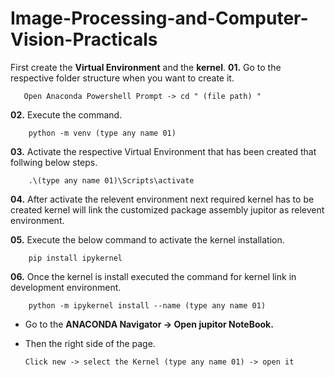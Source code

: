 
# Image-Processing-and-Computer-Vision-Practicals

First create the **Virtual Environment** and the **kernel**.
**01.** Go to the respective folder structure when you want to create it.

       Open Anaconda Powershell Prompt -> cd " (file path) "
**02.** Execute the command.

        python -m venv (type any name 01)
**03.** Activate the respective Virtual Environment that has been created that follwing below steps.

        .\(type any name 01)\Scripts\activate
**04.** After activate the relevent environment next required kernel has to be created kernel will link the customized package assembly jupitor as relevent environment.

**05.** Execute the below command to activate the kernel installation.

        pip install ipykernel
**06.** Once the kernel is install executed the command for kernel link in development environment.

        python -m ipykernel install --name (type any name 01)

- Go to the **ANACONDA Navigator -> Open jupitor NoteBook.**

- Then the right side of the page.

      Click new -> select the Kernel (type any name 01) -> open it




